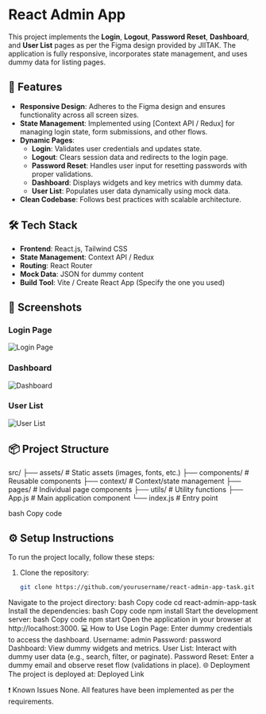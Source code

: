 # React Admin App 

This project implements the **Login**, **Logout**, **Password Reset**, **Dashboard**, and **User List** pages as per the Figma design provided by JIITAK. The application is fully responsive, incorporates state management, and uses dummy data for listing pages.

## 🚀 Features

- **Responsive Design**: Adheres to the Figma design and ensures functionality across all screen sizes.
- **State Management**: Implemented using [Context API / Redux] for managing login state, form submissions, and other flows.
- **Dynamic Pages**:
  - **Login**: Validates user credentials and updates state.
  - **Logout**: Clears session data and redirects to the login page.
  - **Password Reset**: Handles user input for resetting passwords with proper validations.
  - **Dashboard**: Displays widgets and key metrics with dummy data.
  - **User List**: Populates user data dynamically using mock data.
- **Clean Codebase**: Follows best practices with scalable architecture.

## 🛠 Tech Stack

- **Frontend**: React.js, Tailwind CSS
- **State Management**: Context API / Redux
- **Routing**: React Router
- **Mock Data**: JSON for dummy content
- **Build Tool**: Vite / Create React App (Specify the one you used)

## 📸 Screenshots

### Login Page
![Login Page](screenshots/login.png)

### Dashboard
![Dashboard](screenshots/dashboard.png)

### User List
![User List](screenshots/user-list.png)

## 📦 Project Structure

src/ ├── assets/ # Static assets (images, fonts, etc.) ├── components/ # Reusable components ├── context/ # Context/state management ├── pages/ # Individual page components ├── utils/ # Utility functions ├── App.js # Main application component └── index.js # Entry point

bash
Copy code

## ⚙️ Setup Instructions

To run the project locally, follow these steps:

1. Clone the repository:
   ```bash
   git clone https://github.com/yourusername/react-admin-app-task.git
Navigate to the project directory:
bash
Copy code
cd react-admin-app-task
Install the dependencies:
bash
Copy code
npm install
Start the development server:
bash
Copy code
npm start
Open the application in your browser at http://localhost:3000.
💻 How to Use
Login Page: Enter dummy credentials to access the dashboard.
Username: admin
Password: password
Dashboard: View dummy widgets and metrics.
User List: Interact with dummy user data (e.g., search, filter, or paginate).
Password Reset: Enter a dummy email and observe reset flow (validations in place).
🌐 Deployment
The project is deployed at: Deployed Link

❗ Known Issues
None. All features have been implemented as per the requirements.
